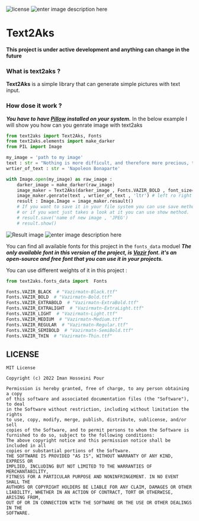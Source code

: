 ![license](https://img.shields.io/github/license/imanhpr/text2aks?style=for-the-badge) ![enter image description here](https://img.shields.io/github/commit-activity/m/imanhpr/text2aks?style=for-the-badge)

# Text2Aks
**This project is under active development and anything can change in the future**

### What is text2aks ?
**Text2Aks** is a simple library that can generate simple pictures with text input.
### How dose it work ?
***You have to have [Pillow](https://pillow.readthedocs.io/en/stable/) installed on your system.***
In the below example I will show you how can you genrate image with text2aks
```python
from text2aks import Text2Aks, Fonts
from text2aks.elements import make_darker
from PIL import Image

my_image = 'path to my image'
text : str = "Nothing is more difficult, and therefore more precious, than to be able to decide"
wrtier_of_text : str = 'Napoleon Bonaparte'

with Image.open(my_image) as raw_image :
    darker_image = make_darker(raw_image)
    image_maker = Text2Aks(darker_image , Fonts.VAZIR_BOLD , font_size=50)
    image_maker.genrate(text , wrtier_of_text , 'ltr') # left ro right (ltr) | right to left (rtl)
    result : Image.Image = image_maker.resault()
    # If you want to save it in your file system you can use save method of Image class
    # or if you want just takes a look at it you can use show method.
    # result.save('name of new image , 'JPEG')
    # result.show()
```
![Result image](https://user-images.githubusercontent.com/56130647/168424164-0c3089cc-5793-4093-8675-a3315fdd9eea.jpg)
![enter image description here](https://user-images.githubusercontent.com/56130647/168424324-95aa680b-40a6-4c67-b8f7-a7a6012d0201.jpg)

You can find all available fonts for this project in the ```fonts_data``` moduel
***The only available font in this version of the project, is [Vazir](https://github.com/rastikerdar/vazirmatn) font. it's an open-source and free font that you can use it in your projects.***

You can use different weights of it in this project :
```python
from text2aks.fonts_data import  Fonts

Fonts.VAZIR_BLACK  # "Vazirmatn-Black.ttf"
Fonts.VAZIR_BOLD  # "Vazirmatn-Bold.ttf"
Fonts.VAZIR_EXTRABOLD  # "Vazirmatn-ExtraBold.ttf"
Fonts.VAZIR_EXTRALIGHT  # "Vazirmatn-ExtraLight.ttf"
Fonts.VAZIR_LIGHT  # "Vazirmatn-Light.ttf"
Fonts.VAZIR_MEDIUM  # "Vazirmatn-Medium.ttf"
Fonts.VAZIR_REGULAR  # "Vazirmatn-Regular.ttf"
Fonts.VAZIR_SEMIBOLD  # "Vazirmatn-SemiBold.ttf"
Fonts.VAZIR_THIN  # "Vazirmatn-Thin.ttf"

```

## LICENSE
```
MIT License

Copyright (c) 2022 Iman Hosseini Pour

Permission is hereby granted, free of charge, to any person obtaining a copy
of this software and associated documentation files (the "Software"), to deal
in the Software without restriction, including without limitation the rights
to use, copy, modify, merge, publish, distribute, sublicense, and/or sell
copies of the Software, and to permit persons to whom the Software is
furnished to do so, subject to the following conditions:
The above copyright notice and this permission notice shall be included in all
copies or substantial portions of the Software.
THE SOFTWARE IS PROVIDED "AS IS", WITHOUT WARRANTY OF ANY KIND, EXPRESS OR
IMPLIED, INCLUDING BUT NOT LIMITED TO THE WARRANTIES OF MERCHANTABILITY,
FITNESS FOR A PARTICULAR PURPOSE AND NONINFRINGEMENT. IN NO EVENT SHALL THE
AUTHORS OR COPYRIGHT HOLDERS BE LIABLE FOR ANY CLAIM, DAMAGES OR OTHER
LIABILITY, WHETHER IN AN ACTION OF CONTRACT, TORT OR OTHERWISE, ARISING FROM,
OUT OF OR IN CONNECTION WITH THE SOFTWARE OR THE USE OR OTHER DEALINGS IN THE
SOFTWARE.
```